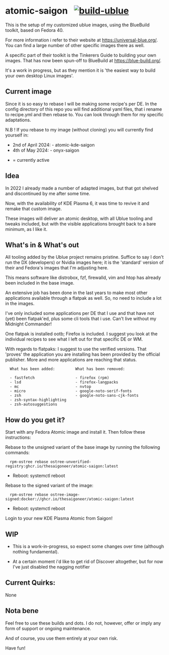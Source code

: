 # atomic-saigon &nbsp; [![build-ublue](https://github.com/blue-build/template/actions/workflows/build.yml/badge.svg)](https://github.com/blue-build/template/actions/workflows/build.yml)

This is the setup of my customized ublue images, using the BlueBuild toolkit, based on Fedora 40.

For more information i refer to their website at https://universal-blue.org/. You can find a large number of other specific images there as well.

A specific part of their toolkit is the Tinkerers Guide to building your own images. That has now been spun-off to BlueBuild at https://blue-build.org/. 

It's a work in progress, but as they mention it is 'the easiest way to build your own desktop Linux images'.

## Current image

Since it is so easy to rebase I will be making some recipe's per DE. In the config directory of this repo you will find additional yaml files, that i rename to recipe.yml and then rebase to. You can look through them for my specific adaptations.

N.B ! If you rebase to my image (without cloning) you will currently find yourself in:

- 2nd of April 2024:        - atomic-kde-saigon
- 4th of May 2024:          - onyx-saigon

                                 
*  = currently active

## Idea

In 2022 I already made a number of adapted images, but that got shelved and discontinued by me after some time.

Now, with the availability of KDE Plasma 6, it was time to revive it and remake that custom image. 

These images will deliver an atomic desktop, with all Ublue tooling and tweaks included, but with the visible applications brought back to a bare minimum, as I like it.


## What's in & What's out

All tooling added by the Ublue project remains pristine. Suffice to say I don't run the DX (developers) or Nvidia images here; it is the 'standard' version of their and Fedora's images that I'm adjusting here.

This means software like distrobox, fzf, firewalld, vim and htop has already been included in the base image.

An extensive job has been done in the last years to make most other applications available through a flatpak as well. So, no need to include a lot in the images. 

I've only included some applications per DE that I use and that have not (yet) been flatpak'ed, plus some cli tools that i use. Can't live without my Midnight Commander!

One flatpak is installed ootb; Firefox is included. I suggest you look at the individual recipes to see what I left out for that specific DE or WM.

With regards to flatpaks: I suggest to use the verified versions. That 'proves' the application you are installing has been provided by the official publisher. More and more applications are reaching that status.


      What has been added:         What has been removed:          
      
      - fastfetch                  - firefox (rpm)                 
      - lsd                        - firefox-langpacks            
      - mc                         - nvtop              
      - micro                      - google-noto-serif-fonts                           
      - zsh                        - google-noto-sans-cjk-fonts      
      - zsh-syntax-highlighting                      
      - zsh-autosuggestions                          
                                                       
 
## How do you get it?

Start with any Fedora Atomic image and install it. Then follow these instructions:

Rebase to the unsigned variant of the base image by running the following commands:

      rpm-ostree rebase ostree-unverified-registry:ghcr.io/thesaigoneer/atomic-saigon:latest

* Reboot: systemctl reboot

Rebase to the signed variant of the image: 

      rpm-ostree rebase ostree-image-signed:docker://ghcr.io/thesaigoneer/atomic-saigon:latest

* Reboot: systemctl reboot

Login to your new KDE Plasma Atomic from Saigon!

## WIP

* This is a work-in-progress, so expect some changes over time (although nothing fundamental). 
      
* At a certain moment i'd like to get rid of Discover altogether, but for now I've just disabled the nagging notifier

                         
## Current Quirks:

None

## Nota bene

Feel free to use these builds and dots. I do not, however, offer or imply any form of support or ongoing maintenance. 

And of course, you use them entirely at your own risk. 

Have fun!
